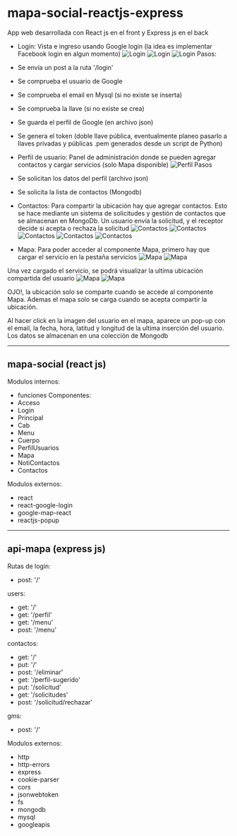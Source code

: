 # mapa-social-reactjs-express
App web desarrollada con React js en el front y Express js en el back

- Login: 
Vista e ingreso usando Google login (la idea es implementar Facebook login en algun momento)
![Login](./imagenes-mapa-social/login1.png)
![Login](./imagenes-mapa-social/login2.png)
![Login](./imagenes-mapa-social/login3.png)
Pasos:
- Se envía un post a la ruta '/login'
- Se comprueba el usuario de Google
- Se comprueba el email en Mysql (si no existe se inserta)
- Se comprueba la llave (si no existe se crea)
- Se guarda el perfil de Google (en archivo json)
- Se genera el token (doble llave pública, eventualmente planeo pasarlo a llaves privadas y públicas .pem generados desde un script de Python)

- Perfil de usuario:
Panel de administración donde se pueden agregar contactos y cargar servicios (solo Mapa disponible)
![Perfil](./imagenes-mapa-social/perfil.png)
Pasos
- Se solicitan los datos del perfil (archivo json)
- Se solicita la lista de contactos (Mongodb)

- Contactos:
Para compartir la ubicación hay que agregar contactos. Esto se hace mediante un sistema de solicitudes y gestión de contactos que se almacenan en MongoDb.
Un usuario envía la solicitud, y el receptor decide si acepta o rechaza la solicitud
![Contactos](./imagenes-mapa-social/contactos1.png)
![Contactos](./imagenes-mapa-social/contactos2.png)
![Contactos](./imagenes-mapa-social/contactos3.png)
![Contactos](./imagenes-mapa-social/contactos4.png)
![Contactos](./imagenes-mapa-social/contactos5.png)

- Mapa:
Para poder acceder al componente Mapa, primero hay que cargar el servicio en la pestaña servicios
![Mapa](./imagenes-mapa-social/mapa1.png)
![Mapa](./imagenes-mapa-social/mapa2.png)

Una vez cargado el servicio, se podrá visualizar la ultima ubicación compartida del usuario
![Mapa](./imagenes-mapa-social/mapa1.png)
![Mapa](./imagenes-mapa-social/mapa1.png)

OJO!, la ubicación solo se comparte cuando se accede al componente Mapa.
Ademas el mapa solo se carga cuando se acepta compartir la ubicación.

Al hacer click en la imagen del usuario en el mapa, aparece un pop-up con el email, la fecha, hora, latitud y longitud de la ultima inserción del usuario.
Los datos se almacenan en una colección de Mongodb

----------------------
mapa-social (react js)
----------------------
Modulos internos:
- funciones
Componentes:
- Acceso
- Login
- Principal
- Cab
- Menu
- Cuerpo
- PerfilUsuarios
- Mapa
- NotiContactos
- Contactos

Modulos externos:
- react
- react-google-login
- google-map-react
- reactjs-popup

---------------------- 
api-mapa (express js)
----------------------
Rutas de
login:
- post: '/'

users:
- get: '/'
- get: '/perfil'
- get: '/menu'
- post: '/menu'

contactos:
- get: '/'
- put: '/'
- post: '/eliminar'
- get: '/perfil-sugerido'
- put: '/solicitud'
- get: '/solicitudes'
- post: '/solicitud/rechazar'

gms:
- post: '/'

Modulos externos:
- http
- http-errors
- express
- cookie-parser
- cors
- jsonwebtoken
- fs
- mongodb
- mysql
- googleapis




